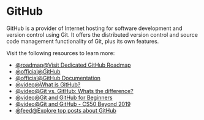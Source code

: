 # GitHub

GitHub is a provider of Internet hosting for software development and version control using Git. It offers the distributed version control and source code management functionality of Git, plus its own features.

Visit the following resources to learn more:

- [@roadmap@Visit Dedicated GitHub Roadmap](https://roadmap.sh/git-github)
- [@official@GitHub](https://github.com)
- [@official@GitHub Documentation](https://docs.github.com/en/get-started/quickstart)
- [@video@What is GitHub?](https://www.youtube.com/watch?v=w3jLJU7DT5E)
- [@video@Git vs. GitHub: Whats the difference?](https://www.youtube.com/watch?v=wpISo9TNjfU)
- [@video@Git and GitHub for Beginners](https://www.youtube.com/watch?v=RGOj5yH7evk)
- [@video@Git and GitHub - CS50 Beyond 2019](https://www.youtube.com/watch?v=eulnSXkhE7I)
- [@feed@Explore top posts about GitHub](https://app.daily.dev/tags/github?ref=roadmapsh)
